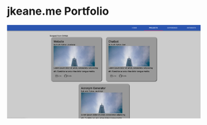 # jkeane.me Portfolio

![website screenshot](https://raw.githubusercontent.com/jakeane/jkeane.me/gh-pages/src/img/portfolio_preview.png)

